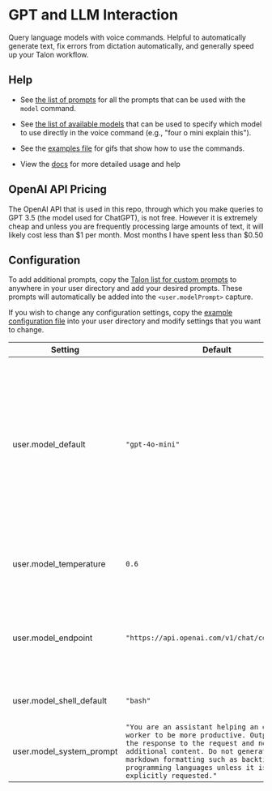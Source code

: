 # GPT and LLM Interaction

Query language models with voice commands. Helpful to automatically generate text, fix errors from dictation automatically, and generally speed up your Talon workflow.

## Help

- See [the list of prompts](lists/staticPrompt.talon-list) for all the prompts that can be used with the `model` command.

- See [the list of available models](lists/model.talon-list) that can be used to specify which model to use directly in the voice command (e.g., "four o mini explain this").

- See the [examples file](../.docs/usage-examples/examples.md) for gifs that show how to use the commands.

- View the [docs](http://localhost:4321/talon-ai-tools/) for more detailed usage and help

## OpenAI API Pricing

The OpenAI API that is used in this repo, through which you make queries to GPT 3.5 (the model used for ChatGPT), is not free. However it is extremely cheap and unless you are frequently processing large amounts of text, it will likely cost less than $1 per month. Most months I have spent less than $0.50

## Configuration

To add additional prompts, copy the [Talon list for custom prompts](lists/customPrompt.talon-list.example) to anywhere in your user directory and add your desired prompts. These prompts will automatically be added into the `<user.modelPrompt>` capture.

If you wish to change any configuration settings, copy the [example configuration file](../talon-ai-settings.talon.example) into your user directory and modify settings that you want to change.

| Setting                  | Default                                                                                                                                                                                                                                                            | Notes                                                                                                                                                                     |
| ------------------------ | ------------------------------------------------------------------------------------------------------------------------------------------------------------------------------------------------------------------------------------------------------------------ | ------------------------------------------------------------------------------------------------------------------------------------------------------------------------- |
| user.model_default       | `"gpt-4o-mini"`                                                                                                                                                                                                                                                    | The default model to use when no specific model is specified in the command. You can also specify a model directly in the voice command, e.g., "four o mini explain this" |
| user.model_temperature   | `0.6`                                                                                                                                                                                                                                                              | Higher temperatures will make the model more creative and less accurate                                                                                                   |
| user.model_endpoint      | `"https://api.openai.com/v1/chat/completions"`                                                                                                                                                                                                                     | Any OpenAI compatible endpoint address can be used (Azure, local llamafiles, etc)                                                                                         |
| user.model_shell_default | `"bash"`                                                                                                                                                                                                                                                           | The default shell for `model shell` commands                                                                                                                              |
| user.model_system_prompt | `"You are an assistant helping an office worker to be more productive. Output just the response to the request and no additional content. Do not generate any markdown formatting such as backticks for programming languages unless it is explicitly requested."` | The meta-prompt for how to respond to all prompts                                                                                                                         |
